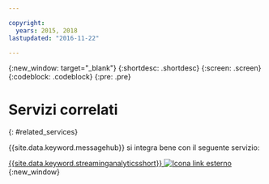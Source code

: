 ```yaml
---

copyright:
  years: 2015, 2018
lastupdated: "2016-11-22"

---
```


{:new_window: target="_blank"}
{:shortdesc: .shortdesc}
{:screen: .screen}
{:codeblock: .codeblock}
{:pre: .pre}



# Servizi correlati
{: #related_services}

{{site.data.keyword.messagehub}} si integra bene con il seguente servizio:

 [{{site.data.keyword.streaminganalyticsshort}} ![Icona link esterno](../../icons/launch-glyph.svg "Icona link esterno")](https://developer.ibm.com/messaging/2015/12/07/streaminganalyticsmessagehub/){:new_window} 
 
 
 
 
